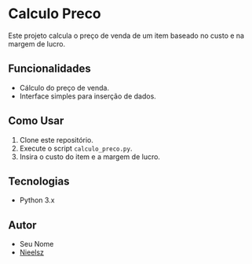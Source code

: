 # Calculo Preco

Este projeto calcula o preço de venda de um item baseado no custo e na margem de lucro.

## Funcionalidades

- Cálculo do preço de venda.
- Interface simples para inserção de dados.

## Como Usar

1. Clone este repositório.
2. Execute o script `calculo_preco.py`.
3. Insira o custo do item e a margem de lucro.

## Tecnologias

- Python 3.x

## Autor

- Seu Nome
- [Nieelsz](https://github.com/nieelsz)
